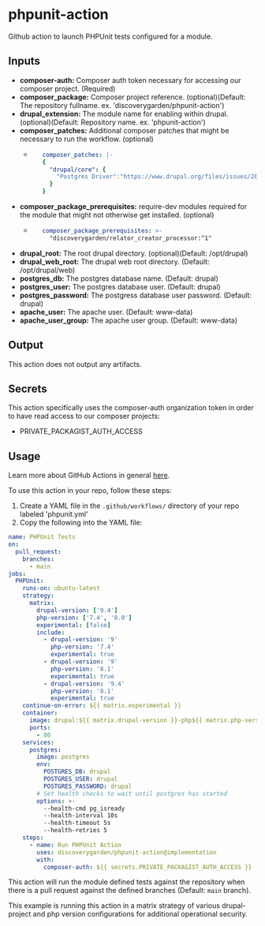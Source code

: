 # phpunit-action
Github action to launch PHPUnit tests configured for a module.

## Inputs
-  **composer-auth:** Composer auth token necessary for accessing our composer project. (Required)
-  **composer_package:** Composer project reference. (optional)(Default: The repository fullname. ex. 'discoverygarden/phpunit-action')
-  **drupal_extension:** The module name for enabling within drupal. (optional)(Default: Repository name. ex. 'phpunit-action')
-  **composer_patches:** Additional composer patches that might be necessary to run the workflow. (optional)
   - ```yaml
        composer_patches: |-
        {
          "drupal/core": {
            "Postgres Driver":"https://www.drupal.org/files/issues/2022-01-11/2920527-26.patch"
          }
        }
     ```
-  **composer_package_prerequisites:** require-dev modules required for the module that might not otherwise get installed. (optional)
   - ```yaml
        composer_package_prerequisites: >-
          "discoverygarden/relator_creator_processor:^1"
     ```
-  **drupal_root:** The root drupal directory. (optional)(Default: /opt/drupal)
-  **drupal_web_root:** The drupal web root directory. (Default: /opt/drupal/web)
-  **postgres_db:** The postgres database name. (Default: drupal)
-  **postgres_user:** The postgres database user. (Default: drupal)
-  **postgres_password:** The postgress database user password. (Default: drupal)
-  **apache_user:** The apache user. (Default: www-data)
-  **apache_user_group:** The apache user group. (Default: www-data)

## Output
This action does not output any artifacts.

## Secrets
This action specifically uses the composer-auth organization token in order to have read access to our composer projects:
- PRIVATE_PACKAGIST_AUTH_ACCESS

## Usage
Learn more about GitHub Actions in general [here](https://docs.github.com/en/actions/quickstart). 

To use this action in your repo, follow these steps:

 1. Create a YAML file in the `.github/workflows/` directory of your repo labeled 'phpunit.yml'
 2. Copy the following into the YAML file:
```yaml
name: PHPUnit Tests
on:
  pull_request:
    branches:
      - main
jobs:
  PHPUnit:
    runs-on: ubuntu-latest
    strategy:
      matrix:
        drupal-version: ['9.4']
        php-version: ['7.4', '8.0']
        experimental: [false]
        include:
          - drupal-version: '9'
            php-version: '7.4'
            experimental: true
          - drupal-version: '9'
            php-version: '8.1'
            experimental: true
          - drupal-version: '9.4'
            php-version: '8.1'
            experimental: true
    continue-on-error: ${{ matrix.experimental }}
    container:
      image: drupal:${{ matrix.drupal-version }}-php${{ matrix.php-version }}
      ports:
        - 80
    services:
      postgres:
        image: postgres
        env:
          POSTGRES_DB: drupal
          POSTGRES_USER: drupal
          POSTGRES_PASSWORD: drupal
        # Set health checks to wait until postgres has started
        options: >-
          --health-cmd pg_isready
          --health-interval 10s
          --health-timeout 5s
          --health-retries 5
    steps:
      - name: Run PHPUnit Action
        uses: discoverygarden/phpunit-action@implementation
        with:
          composer-auth: ${{ secrets.PRIVATE_PACKAGIST_AUTH_ACCESS }}
```

This action will run the module defined tests against the repository when there is a pull request against the defined branches (Default: `main` branch).

This example is running this action in a matrix strategy of various drupal-project and php version configurations for additional operational security.
